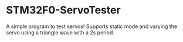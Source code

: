 STM32F0-ServoTester
===================

A simple program to test servos! Supports static mode and varying the servo using a triangle wave with a 2s period.
